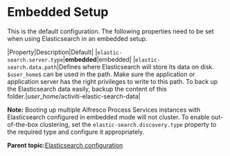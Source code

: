 # Embedded Setup

This is the default configuration. The following properties need to be set when using Elasticsearch in an embedded setup.

|Property|Description|Default|
|`elastic-search.server.type`|**embedded**|embedded|
|`elastic-search.data.path`|Defines where Elasticsearch will store its data on disk. `$user_home$` can be used in the path. Make sure the application or application server has the right privileges to write to this path. To back up the Elasticsearch data easily, backup the content of this folder.|$user\_home$/activiti-elastic-search-data|

**Note:** Booting up multiple Alfresco Process Services instances with Elasticsearch configured in embedded mode will not cluster. To enable out-of-the-box clustering, set the `elastic-search.discovery.type` property to the required type and configure it appropriately.

**Parent topic:**[Elasticsearch configuration](../topics/elasticsearch_configuration.md)

